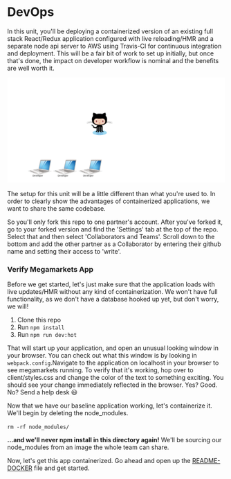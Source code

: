# DevOps
In this unit, you'll be deploying a containerized version of an existing full stack React/Redux application configured with live reloading/HMR and a separate node api server to AWS using Travis-CI for continuous integration and deployment.  This will be a fair bit of work to set up initially, but once that's done, the impact on developer workflow is nominal and the benefits are well worth it.

![](./docs/assets/images/docker-github-aws-diagram.gif)

The setup for this unit will be a little different than what you're used to. In order to clearly show the advantages of containerized applications, we want to share the same codebase.  

So you'll only fork this repo to one partner's account. After you've forked it, go to your forked version and find the 'Settings' tab at the top of the repo.  Select that and then select 'Collaborators and Teams'. Scroll down to the bottom and add the other partner as a Collaborator by entering their github name and setting their access to 'write'.  

### Verify Megamarkets App

Before we get started, let's just make sure that the application loads with live updates/HMR without any kind of containerization.  We won't have full functionality, as we don't have a database hooked up yet, but don't worry, we will!

1. Clone this repo
2. Run `npm install`
3. Run `npm run dev:hot`

That will start up your application, and open an unusual looking window in your browser. You can check out what this window is by looking in `webpack.config`.Navigate to the application on localhost in your browser to see megamarkets running.  To verify that it's working, hop over to client/styles.css and change the color of the text to something exciting.  You should see your change immediately reflected in the browser.  Yes?  Good.  No?  Send a help desk :smiley:

Now that we have our baseline application working, let's containerize it.  We'll begin by deleting the node_modules.

`rm -rf node_modules/`

**...and we'll never npm install in this directory again!** We'll be sourcing our node_modules from an image the whole team can share.

Now, let's get this app containerized.  Go ahead and open up the [README-DOCKER](https://github.com/CodesmithLLC/unit-13-devops/blob/master/README-DOCKER.md) file and get started.

